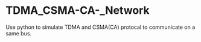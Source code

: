 # TDMA_CSMA-CA-_Network
Use python to simulate TDMA and CSMA(CA) protocal to communicate on a same bus.
